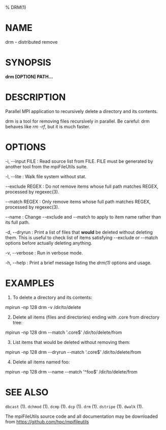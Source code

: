 % DRM(1)

# NAME

drm - distributed remove

# SYNOPSIS

**drm [OPTION] PATH...**

# DESCRIPTION

Parallel MPI application to recursively delete a directory and its contents.

drm is a tool for removing files recursively in parallel. 
Be careful: drm behaves like *rm -rf*, but it is much faster.  

# OPTIONS

-i, \--input FILE
:	Read source list from FILE.  FILE must be generated by another tool from the mpiFileUtils suite.

-l, \--lite 
:	Walk file system without stat.

--exclude REGEX
:       Do not remove items whose full path matches REGEX, processed by regexec(3).

--match REGEX
:	Only remove items whose full path matches REGEX, processed by regexec(3).

--name
:	Change --exclude and --match to apply to item name rather than its full path.

-d, \--dryrun
:	Print a list of files that **would** be deleted without deleting them. This is useful
        to check list of items satisfying --exclude or --match options before actually deleting anything.

-v, \--verbose
:   Run in verbose mode.

-h, \--help
:   Print a brief message listing the *drm(1)* options and usage.

# EXAMPLES

1. To delete a directory and its contents:

mpirun -np 128 drm -v /dir/to/delete

2. Delete all items (files and directories) ending with .core from directory tree:

mpirun -np 128 drm --match '.core$' /dir/to/delete/from

3. List items that would be deleted without removing them:

mpirun -np 128 drm --dryrun --match '.core$' /dir/to/delete/from

4. Delete all items named foo:

mpirun -np 128 drm --name --match '^foo$' /dir/to/delete/from

# SEE ALSO

`dbcast` (1).
`dchmod` (1).
`dcmp` (1).
`dcp` (1).
`drm` (1).
`dstripe` (1).
`dwalk` (1).

The mpiFileUtils source code and all documentation may be downloaded from
<https://github.com/hpc/mpifileutils>
